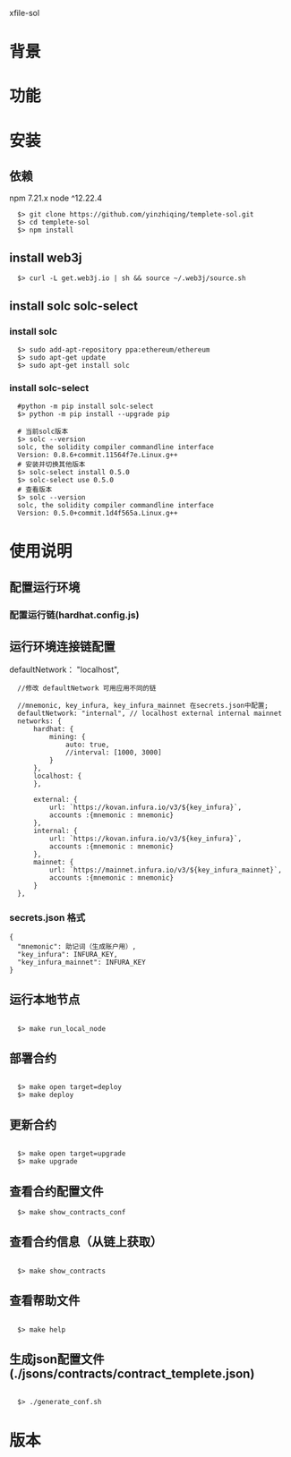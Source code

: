 xfile-sol

# 背景


# 功能



# 安装

## 依赖
  npm 7.21.x
  node ^12.22.4

```
  $> git clone https://github.com/yinzhiqing/templete-sol.git
  $> cd templete-sol
  $> npm install
```

## install web3j

```
  $> curl -L get.web3j.io | sh && source ~/.web3j/source.sh
```


## install solc solc-select 

### install solc
```
  $> sudo add-apt-repository ppa:ethereum/ethereum
  $> sudo apt-get update
  $> sudo apt-get install solc
```

### install solc-select
```
  #python -m pip install solc-select
  $> python -m pip install --upgrade pip

  # 当前solc版本
  $> solc --version
  solc, the solidity compiler commandline interface
  Version: 0.8.6+commit.11564f7e.Linux.g++
  # 安装并切换其他版本
  $> solc-select install 0.5.0
  $> solc-select use 0.5.0
  # 查看版本
  $> solc --version
  solc, the solidity compiler commandline interface
  Version: 0.5.0+commit.1d4f565a.Linux.g++
```

# 使用说明

## 配置运行环境

### 配置运行链(hardhat.config.js)

## 运行环境连接链配置
  defaultNetwork： "localhost",
   
```
  //修改 defaultNetwork 可用应用不同的链 

  //mnemonic, key_infura, key_infura_mainnet 在secrets.json中配置;
  defaultNetwork: "internal", // localhost external internal mainnet
  networks: {
      hardhat: {
          mining: {
              auto: true,
              //interval: [1000, 3000]
          }
      },
      localhost: {
      },

      external: {
          url: `https://kovan.infura.io/v3/${key_infura}`,
          accounts :{mnemonic : mnemonic}
      },
      internal: {
          url: `https://kovan.infura.io/v3/${key_infura}`,
          accounts :{mnemonic : mnemonic}
      },
      mainnet: {
          url: `https://mainnet.infura.io/v3/${key_infura_mainnet}`,
          accounts :{mnemonic : mnemonic}
      }
  },

```   

### secrets.json 格式

```
{
  "mnemonic": 助记词（生成账户用）,
  "key_infura": INFURA_KEY,
  "key_infura_mainnet": INFURA_KEY
}
```

## 运行本地节点

```

  $> make run_local_node

```

## 部署合约

```

  $> make open target=deploy
  $> make deploy

```
  
## 更新合约

```

  $> make open target=upgrade
  $> make upgrade

```

## 查看合约配置文件

```
  $> make show_contracts_conf

```

## 查看合约信息（从链上获取）

```

  $> make show_contracts

```

## 查看帮助文件

```

  $> make help

```

## 生成json配置文件(./jsons/contracts/contract_templete.json)

```

  $> ./generate_conf.sh

```

##
# 版本
